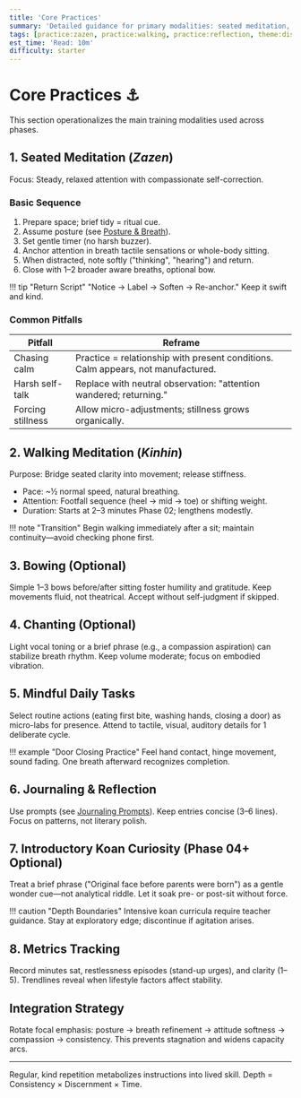 ```yaml
---
title: 'Core Practices'
summary: 'Detailed guidance for primary modalities: seated meditation, walking, bowing, chanting (optional), mindful tasks, introductory koan curiosity.'
tags: [practice:zazen, practice:walking, practice:reflection, theme:discipline]
est_time: 'Read: 10m'
difficulty: starter
---
```


# Core Practices :anchor:

This section operationalizes the main training modalities used across phases.

## 1. Seated Meditation (_Zazen_)

Focus: Steady, relaxed attention with compassionate self-correction.

### Basic Sequence

1. Prepare space; brief tidy = ritual cue.
2. Assume posture (see [Posture & Breath](../getting-started/posture-and-breath.md)).
3. Set gentle timer (no harsh buzzer).
4. Anchor attention in breath tactile sensations or whole-body sitting.
5. When distracted, note softly ("thinking", "hearing") and return.
6. Close with 1–2 broader aware breaths, optional bow.

!!! tip "Return Script"
"Notice → Label → Soften → Re-anchor." Keep it swift and kind.

### Common Pitfalls

| Pitfall           | Reframe                                                                          |
| ----------------- | -------------------------------------------------------------------------------- |
| Chasing calm      | Practice = relationship with present conditions. Calm appears, not manufactured. |
| Harsh self-talk   | Replace with neutral observation: "attention wandered; returning."               |
| Forcing stillness | Allow micro-adjustments; stillness grows organically.                            |

## 2. Walking Meditation (_Kinhin_)

Purpose: Bridge seated clarity into movement; release stiffness.

-   Pace: ~½ normal speed, natural breathing.
-   Attention: Footfall sequence (heel → mid → toe) or shifting weight.
-   Duration: Starts at 2–3 minutes Phase 02; lengthens modestly.

!!! note "Transition"
Begin walking immediately after a sit; maintain continuity—avoid checking phone first.

## 3. Bowing (Optional)

Simple 1–3 bows before/after sitting foster humility and gratitude. Keep movements fluid, not theatrical. Accept without self-judgment if skipped.

## 4. Chanting (Optional)

Light vocal toning or a brief phrase (e.g., a compassion aspiration) can stabilize breath rhythm. Keep volume moderate; focus on embodied vibration.

## 5. Mindful Daily Tasks

Select routine actions (eating first bite, washing hands, closing a door) as micro-labs for presence. Attend to tactile, visual, auditory details for 1 deliberate cycle.

!!! example "Door Closing Practice"
Feel hand contact, hinge movement, sound fading. One breath afterward recognizes completion.

## 6. Journaling & Reflection

Use prompts (see [Journaling Prompts](../reflection/journaling-prompts.md)). Keep entries concise (3–6 lines). Focus on patterns, not literary polish.

## 7. Introductory Koan Curiosity (Phase 04+ Optional)

Treat a brief phrase ("Original face before parents were born") as a gentle wonder cue—not analytical riddle. Let it soak pre- or post-sit without force.

!!! caution "Depth Boundaries"
Intensive koan curricula require teacher guidance. Stay at exploratory edge; discontinue if agitation arises.

## 8. Metrics Tracking

Record minutes sat, restlessness episodes (stand-up urges), and clarity (1–5). Trendlines reveal when lifestyle factors affect stability.

## Integration Strategy

Rotate focal emphasis: posture → breath refinement → attitude softness → compassion → consistency. This prevents stagnation and widens capacity arcs.

---

Regular, kind repetition metabolizes instructions into lived skill. Depth = Consistency × Discernment × Time.
